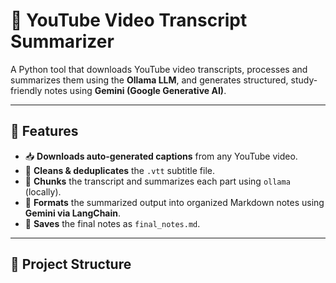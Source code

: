# 🎥 YouTube Video Transcript Summarizer

A Python tool that downloads YouTube video transcripts, processes and summarizes them using the **Ollama LLM**, and generates structured, study-friendly notes using **Gemini (Google Generative AI)**.

---

## 🚀 Features

- 📥 **Downloads auto-generated captions** from any YouTube video.
- 🧹 **Cleans & deduplicates** the `.vtt` subtitle file.
- 🧩 **Chunks** the transcript and summarizes each part using `ollama` (locally).
- 📝 **Formats** the summarized output into organized Markdown notes using **Gemini via LangChain**.
- 💾 **Saves** the final notes as `final_notes.md`.

---

## 📂 Project Structure

